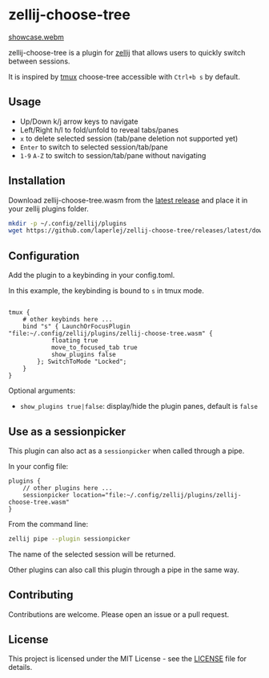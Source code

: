 # zellij-choose-tree

[showcase.webm](https://github.com/user-attachments/assets/8a8e19d9-f527-4dfe-9952-a1aec1ba7ef0)

zellij-choose-tree is a plugin for [zellij](https://github.com/zellij-org/zellij) that allows users to quickly switch between sessions.

It is inspired by [tmux](https://github.com/tmux/tmux/) choose-tree accessible with `Ctrl+b s` by default.

## Usage

- Up/Down k/j arrow keys to navigate
- Left/Right h/l to fold/unfold to reveal tabs/panes
- `x` to delete selected session (tab/pane deletion not supported yet)
- `Enter` to switch to selected session/tab/pane
- `1-9` `A-Z` to switch to session/tab/pane without navigating

## Installation

Download zellij-choose-tree.wasm from the [latest release](https://github.com/laperlej/zellij-choose-tree/releases/latest) and place it in your zellij plugins folder.

```bash
mkdir -p ~/.config/zellij/plugins
wget https://github.com/laperlej/zellij-choose-tree/releases/latest/download/zellij-choose-tree.wasm -O ~/.config/zellij/plugins/zellij-choose-tree.wasm
```

## Configuration

Add the plugin to a keybinding in your config.toml.

In this example, the keybinding is bound to `s` in tmux mode.

```kdl

tmux {
    # other keybinds here ...
    bind "s" { LaunchOrFocusPlugin "file:~/.config/zellij/plugins/zellij-choose-tree.wasm" {
            floating true
            move_to_focused_tab true
            show_plugins false
        }; SwitchToMode "Locked";
    }
}
```

Optional arguments:

- `show_plugins true|false`: display/hide the plugin panes, default is `false`

## Use as a sessionpicker

This plugin can also act as a `sessionpicker` when called through a pipe.

In your config file:

```kdl
plugins {
    // other plugins here ...
    sessionpicker location="file:~/.config/zellij/plugins/zellij-choose-tree.wasm"
}
```

From the command line:

```bash
zellij pipe --plugin sessionpicker
```

The name of the selected session will be returned.

Other plugins can also call this plugin through a pipe in the same way.

## Contributing

Contributions are welcome. Please open an issue or a pull request.

## License

This project is licensed under the MIT License - see the [LICENSE](LICENSE) file for details.
